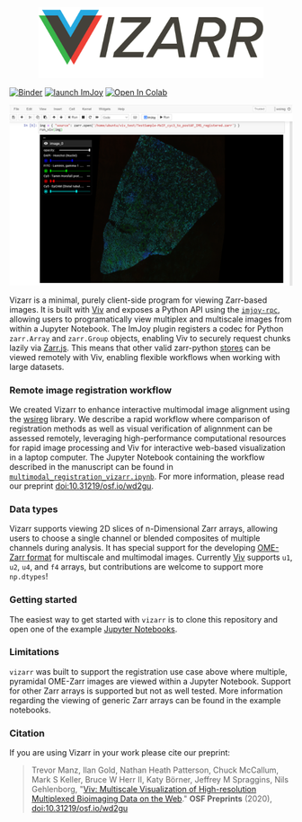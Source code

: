 <p align="center">
  <img width="400" src="./assets/logo-wide.png" alt="Vizarr">
</p>

[![Binder](https://mybinder.org/badge_logo.svg)](https://mybinder.org/v2/gh/hms-dbmi/vizarr/master?filepath=example%2Fgetting_started.ipynb)
[![launch ImJoy](https://imjoy.io/static/badge/launch-imjoy-badge.svg)](https://imjoy.io/#/app?workspace=vizarr&plugin=https://github.com/hms-dbmi/vizarr/blob/master/example/VizarrDemo.imjoy.html)
[![Open In Colab](https://colab.research.google.com/assets/colab-badge.svg)](https://colab.research.google.com/github/hms-dbmi/vizarr/blob/master/example/mandelbrot.ipynb)

![Multiscale OME-Zarr in Jupyter Notebook with Vizarr](./assets/screenshot.png)

Vizarr is a minimal, purely client-side program for viewing Zarr-based images. It is built with 
[Viv](https://github.com/hms-dbmi/viv) and exposes a Python API using the 
[`imjoy-rpc`](https://github.com/imjoy-team/imjoy-rpc), allowing users to programatically view multiplex 
and multiscale images from within a Jupyter Notebook. The ImJoy plugin registers a codec for Python 
`zarr.Array` and `zarr.Group` objects, enabling Viv to securely request chunks lazily via 
[Zarr.js](https://github.com/gzuidhof/zarr.js/). This means that other valid zarr-python 
[stores](https://zarr.readthedocs.io/en/stable/api/storage.html) can be viewed remotely with Viv, 
enabling flexible workflows when working with large datasets.

### Remote image registration workflow
We created Vizarr to enhance interactive multimodal image alignment using the 
[wsireg](https://github.com/NHPatterson/wsireg) library. We describe a rapid workflow where
comparison of registration methods as well as visual verification of alignnment can be assessed 
remotely, leveraging high-performance computational resources for rapid image processing and 
Viv for interactive web-based visualization in a laptop computer. The Jupyter Notebook containing 
the workflow described in the manuscript can be found in [`multimodal_registration_vizarr.ipynb`](multimodal_registration_vizarr.ipynb).
For more information, please read our preprint [doi:10.31219/osf.io/wd2gu](https://doi.org/10.31219/osf.io/wd2gu).

### Data types
Vizarr supports viewing 2D slices of n-Dimensional Zarr arrays, allowing users to choose 
a single channel or blended composites of multiple channels during analysis. It has special support 
for the developing [OME-Zarr format](https://github.com/ome/omero-ms-zarr/blob/master/spec.md)
for multiscale and multimodal images. Currently [Viv](https://github.com/hms-dbmi/viv) supports 
`u1`, `u2`, `u4`, and `f4` arrays, but contributions are welcome to support more `np.dtypes`!

### Getting started 
The easiest way to get started with `vizarr` is to clone this repository and open one of 
the example [Jupyter Notebooks](example/).

### Limitations
`vizarr` was built to support the registration use case above where multiple, pyramidal OME-Zarr images
are viewed within a Jupyter Notebook. Support for other Zarr arrays is supported but not as well tested. 
More information regarding the viewing of generic Zarr arrays can be found in the example notebooks.

### Citation
If you are using Vizarr in your work please cite our preprint:

> Trevor Manz, Ilan Gold, Nathan Heath Patterson, Chuck McCallum, Mark S Keller, Bruce W Herr II, Katy Börner, Jeffrey M Spraggins, Nils Gehlenborg, "[Viv: Multiscale Visualization of High-resolution Multiplexed Bioimaging Data on the Web](https://osf.io/wd2gu/)." **OSF Preprints** (2020), [doi:10.31219/osf.io/wd2gu](https://doi.org/10.31219/osf.io/wd2gu)
